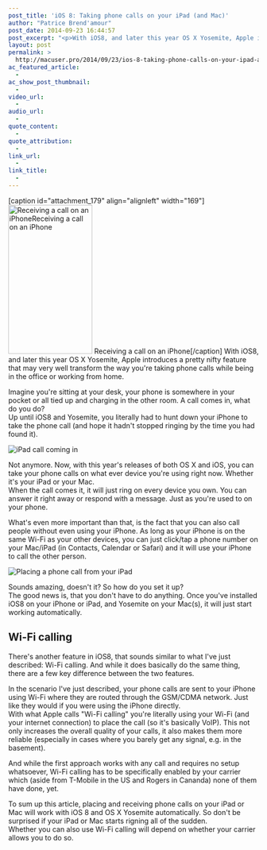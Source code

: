 ```yaml
---
post_title: 'iOS 8: Taking phone calls on your iPad (and Mac)'
author: "Patrice Brend'amour"
post_date: 2014-09-23 16:44:57
post_excerpt: "<p>With iOS8, and later this year OS X Yosemite, Apple introduces a pretty nifty feature that may very well transform the way you're taking phone calls while being in the office or working at home.</p><p>Imagine you're sitting at your desk, your phone is somewhere in your pocket or all tied up and charging in the other room. A call comes in, what do you do? &nbsp;&nbsp;<br />Up until iOS8 and Yosemite, you literally had to hunt down your iPhone to take the phone call (and hope it hadn't stopped ringing by the time you had fount your phone).</p>"
layout: post
permalink: >
  http://macuser.pro/2014/09/23/ios-8-taking-phone-calls-on-your-ipad-and-mac/
ac_featured_article:
  - 
ac_show_post_thumbnail:
  - 
video_url:
  - 
audio_url:
  - 
quote_content:
  - 
quote_attribution:
  - 
link_url:
  - 
link_title:
  - 
---
```


[caption id="attachment_179" align="alignleft" width="169"]<a href="/wp-content/uploads/2014/09/ios8_call_iPhone.png"><img src="http://mup.brendamour.net/wp-content/uploads/2014/09/ios8_call_iPhone-169x300.png" alt="Receiving a call on an iPhoneReceiving a call on an iPhone" width="169" height="300" class="size-medium wp-image-179" /></a> Receiving a call on an iPhone[/caption]
With iOS8, and later this year OS X Yosemite, Apple introduces a pretty nifty feature that may very well transform the way you're taking phone calls while being in the office or working from home.

Imagine you're sitting at your desk, your phone is somewhere in your pocket or all tied up and charging in the other room. A call comes in, what do you do?   
Up until iOS8 and Yosemite, you literally had to hunt down your iPhone to take the phone call (and hope it hadn't stopped ringing by the time you had found it).

![iPad call coming in][ipadCall]

Not anymore. Now, with this year's releases of both OS X and iOS, you can take your phone calls on what ever device you're using right now. Whether it's your iPad or your Mac.  
When the call comes it, it will just ring on every device you own. You can answer it right away or respond with a message. Just as you're used to on your phone.

What's even more important than that, is the fact that you can also call people without even using your iPhone. As long as your iPhone is on the same Wi-Fi as your other devices, you can just click/tap a phone number on your Mac/iPad (in Contacts, Calendar or Safari) and it will use your iPhone to call the other person. 

![Placing a phone call from your iPad][placeCalliPad]

Sounds amazing, doesn't it? So how do you set it up?  
The good news is, that you don't have to do anything. Once you've installed iOS8 on your iPhone or iPad, and Yosemite on your Mac(s), it will just start working automatically.

## Wi-Fi calling

There's another feature in iOS8, that sounds similar to what I've just described: Wi-Fi calling. And while it does basically do the same thing, there are a few key difference between the two features.

In the scenario I've just described, your phone calls are sent to your iPhone using Wi-Fi where they are routed through the GSM/CDMA network. Just like they would if you were using the iPhone directly.  
With what Apple calls "Wi-Fi calling" you're literally using your Wi-Fi (and your internet connection) to place the call (so it's basically VoIP). This not only increases the overall quality of your calls, it also makes them more reliable (especially in cases where you barely get any signal, e.g. in the basement).

And while the first approach works with any call and requires no setup whatsoever, Wi-Fi calling has to be specifically enabled by your carrier which (aside from T-Mobile in the US and Rogers in Cananda) none of them have done, yet.

To sum up this article, placing and receiving phone calls on your iPad or Mac will work with iOS 8 and OS X Yosemite automatically. So don't be surprised if your iPad or Mac starts rigning all of the sudden.  
Whether you can also use Wi-Fi calling will depend on whether your carrier allows you to do so.

[ipadCall]: /wp-content/uploads/2014/09/img2.png "Receiving a call on an iPad"
[placeCalliPad]: /wp-content/uploads/2014/09/ios8_placingCall_iPad.png "Making a call on an iPad"